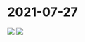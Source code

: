 # 2021-07-27

<page-tags text="发布于：2021-07-27"></page-tags>


<image-container>
  <img preview="0" src="http://wangleant.com/turtle-source/IMG_20210727_211636.jpg"/>
</image-container>
<image-container>
  <img preview="0" src="http://wangleant.com/turtle-source/IMG_20210727_211644.jpg"/>
</image-container>
<video-container>
  <source src="http://wangleant.com/turtle-source/VID_20210727_201615.mp4"/>
</video-container>
